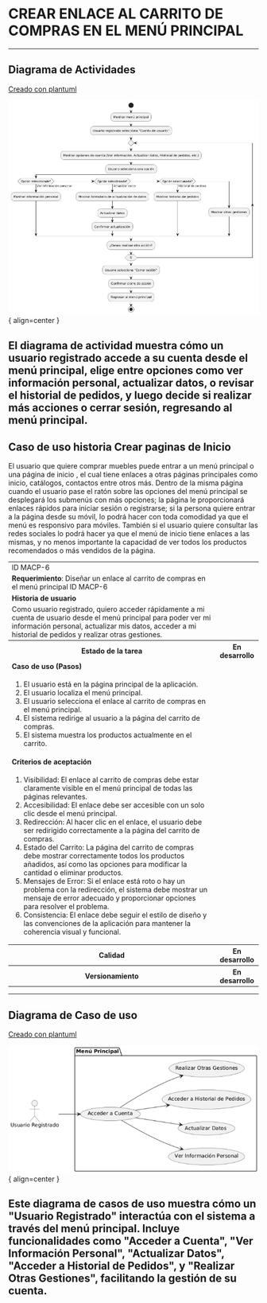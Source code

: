 # CREAR ENLACE AL CARRITO DE COMPRAS EN EL MENÚ PRINCIPAL 

------
## Diagrama de Actividades
[Creado con plantuml](https://plantuml.com/es/)

![Image title](./assets/images/macp6.png){ align=center }

El diagrama de actividad muestra cómo un usuario registrado accede a su cuenta desde el menú principal, elige entre opciones como ver información personal, actualizar datos, o revisar el historial de pedidos, y luego decide si realizar más acciones o cerrar sesión, regresando al menú principal.
---
###

## Caso de uso historia Crear paginas de Inicio 
El usuario que quiere comprar muebles puede entrar a un menú principal o una página de inicio , el cual tiene enlaces a otras  páginas principales como inicio, catálogos, contactos entre otros más. Dentro de la misma página cuando el usuario pase el ratón sobre las opciones del menú principal se desplegará los submenús con más opciones; la página le proporcionará enlaces rápidos para iniciar sesión o registrarse; si la persona quiere entrar a la página desde su móvil, lo podrá hacer con toda comodidad ya que el menú es responsivo para móviles. También si el usuario quiere consultar las redes sociales lo podrá hacer ya que el menú de inicio tiene enlaces  a las mismas, y no menos importante la capacidad de ver todos los productos recomendados o más vendidos de la página.

<table id="customers">
  <tr class="idtext principal">
    <td>ID MACP-6</td>
  </tr>
  <tr class="single text">
    <td><strong>Requerimiento</strong>: Diseñar un enlace al carrito de compras en el menú principal ID MACP-6</td>
  </tr>
  <tr class="single gray">
    <td><strong>Historia de usuario</strong></td>
  </tr>
  <tr class="single text">
    <td>Como usuario registrado, quiero acceder rápidamente a mi cuenta de usuario desde el menú principal para poder ver mi información personal, actualizar mis datos, acceder a mi historial de pedidos y realizar otras gestiones.</td>
  </tr>
  <tr class="duo">
    <th class="gray"><strong>Estado de la tarea</strong></th>
    <th>En desarrollo</th>
  </tr>
  <tr class="single gray">
    <td><strong>Caso de uso (Pasos)</strong></td>
  </tr>
  <tr class="single text">
    <td>
        <ol>
            <li> El usuario está en la página principal de la aplicación.</li>
            <li> El usuario localiza el menú principal.</li>
            <li> El usuario selecciona el enlace al carrito de compras en el menú principal.</li>
            <li> El sistema redirige al usuario a la página del carrito de compras.</li>
            <li> El sistema muestra los productos actualmente en el carrito.</li>
        </ol>
    </td>
  </tr>
  <tr class="single gray">
    <td><strong>Criterios de aceptación</strong></td>
  </tr>
  <tr class="single text">
    <td>
        <ol>
               <li>Visibilidad: El enlace al carrito de compras debe estar claramente visible en el menú principal de todas las páginas relevantes.</li>
               <li>Accesibilidad: El enlace debe ser accesible con un solo clic desde el menú principal.</li>
               <li> Redirección: Al hacer clic en el enlace, el usuario debe ser redirigido correctamente a la página del carrito de compras.</li>
               <li> Estado del Carrito: La página del carrito de compras debe mostrar correctamente todos los productos añadidos, así como las opciones para modificar la cantidad o eliminar productos.</li>
               <li> Mensajes de Error: Si el enlace está roto o hay un problema con la redirección, el sistema debe mostrar un mensaje de error adecuado y proporcionar opciones para resolver el problema.</li>
               <li> Consistencia: El enlace debe seguir el estilo de diseño y las convenciones de la aplicación para mantener la coherencia visual y funcional.</li>
        </ol>
    </td>
  </tr>
 <tr class="duo">
    <th class="gray"><strong>Calidad</strong></th>
    <th>En desarrollo</th>
  </tr>
  <tr class="duo">
    <th class="gray"><strong>Versionamiento</strong></th>
    <th>En desarrollo</th>
  </tr>
</table>



---
## Diagrama de Caso de uso
[Creado con plantuml](https://plantuml.com/es/)

![Image title](./assets/images/DIAGRAMAS%20DE%20CASO%20DE%20USO/CASO6.png){ align=center }

Este diagrama de casos de uso muestra cómo un "Usuario Registrado" interactúa con el sistema a través del menú principal. Incluye funcionalidades como "Acceder a Cuenta", "Ver Información Personal", "Actualizar Datos", "Acceder a Historial de Pedidos", y "Realizar Otras Gestiones", facilitando la gestión de su cuenta.
---
